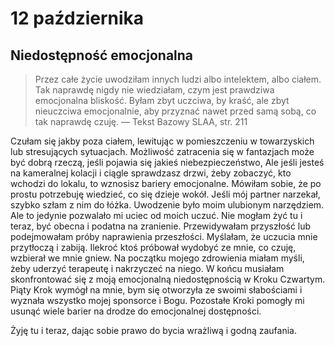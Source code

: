 
# 12 października

## Niedostępność emocjonalna

> Przez całe życie uwodziłam innych ludzi albo intelektem, albo ciałem. Tak naprawdę nigdy nie wiedziałam, czym jest prawdziwa emocjonalna bliskość. Byłam zbyt uczciwa, by kraść, ale zbyt nieuczciwa emocjonalnie, aby przyznać nawet przed samą sobą, co tak naprawdę czuję. — Tekst Bazowy SLAA, str. 211

Czułam się jakby poza ciałem, lewitując w pomieszczeniu w towarzyskich lub stresujących sytuacjach. Możliwość zatracenia się w fantazjach może być dobrą rzeczą, jeśli pojawia się jakieś niebezpieczeństwo, Ale jeśli jesteś na kameralnej kolacji i ciągle sprawdzasz drzwi, żeby zobaczyć, kto wchodzi do lokalu, to wznosisz bariery emocjonalne. Mówiłam sobie, że po prostu potrzebuję wiedzieć, co się dzieje wokół. Jeśli mój partner narzekał, szybko szłam z nim do łóżka. Uwodzenie było moim ulubionym narzędziem. Ale to jedynie pozwalało mi uciec od moich uczuć. Nie mogłam żyć tu i teraz, być obecna i podatna na zranienie. Przewidywałam przyszłość lub podejmowałam próby naprawienia przeszłości. Myślałam, że uczucia mnie przytłoczą i zabiją. Ilekroć ktoś próbował wydobyć ze mnie, co czuję, wzbierał we mnie gniew. Na początku mojego zdrowienia miałam myśli, żeby uderzyć terapeutę i nakrzyczeć na niego. W końcu musiałam skonfrontować się z moją emocjonalną niedostępnością w Kroku Czwartym. Piąty Krok wymógł na mnie, bym się otworzyła ze swoimi słabościami i wyznała wszystko mojej sponsorce i Bogu. Pozostałe Kroki pomogły mi usunąć wiele barier na drodze do emocjonalnej dostępności.

Żyję tu i teraz, dając sobie prawo do bycia wrażliwą i godną zaufania.
